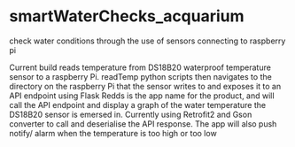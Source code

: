 # smartWaterChecks_acquarium
check water conditions through the use of sensors connecting to raspberry pi

Current build reads temperature from DS18B20 waterproof temperature sensor to a raspberry Pi. 
readTemp python scripts then navigates to the directory on the raspberry Pi that the sensor writes to and exposes it to an API endpoint using Flask
Redds is the app name for the product, and will call the API endpoint and display a graph of the water temperature the DS18B20 sensor is emersed in. Currently using Retrofit2 and Gson converter to call and deserialise the API response. 
The app will also push notify/ alarm when the temperature is too high or too low


